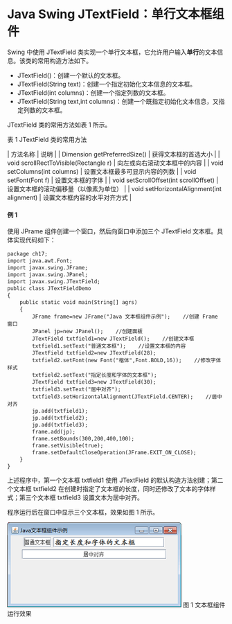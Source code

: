 # Java Swing JTextField：单行文本框组件

Swing 中使用 JTextField 类实现一个单行文本框，它允许用户输入**单行**的文本信息。该类的常用构造方法如下。

*   JTextField()：创建一个默认的文本框。
*   JTextField(String text)：创建一个指定初始化文本信息的文本框。
*   JTextField(int columns)：创建一个指定列数的文本框。
*   JTextField(String text,int columns)：创建一个既指定初始化文本信息，又指定列数的文本框。

JTextField 类的常用方法如表 1 所示。

表 1 JTextField 类的常用方法

| 方法名称 | 说明 |
| Dimension getPreferredSize() | 获得文本框的首选大小 |
| void scrollRectToVisible(Rectangle r) | 向左或向右滚动文本框中的内容 |
| void setColumns(int columns) | 设置文本框最多可显示内容的列数 |
| void setFont(Font f) | 设置文本框的字体 |
| void setScrollOffset(int scrollOffset) | 设置文本框的滚动偏移量（以像素为单位） |
| void setHorizontalAlignment(int alignment) | 设置文本框内容的水平对齐方式 |

#### 例 1

使用 JPrame 组件创建一个窗口，然后向窗口中添加三个 JTextField 文本框。具体实现代码如下：

```
package ch17;
import java.awt.Font;
import javax.swing.JFrame;
import javax.swing.JPanel;
import javax.swing.JTextField;
public class JTextFieldDemo
{
    public static void main(String[] agrs)
    {
        JFrame frame=new JFrame("Java 文本框组件示例");    //创建 Frame 窗口
        JPanel jp=new JPanel();    //创建面板
        JTextField txtfield1=new JTextField();    //创建文本框
        txtfield1.setText("普通文本框");    //设置文本框的内容
        JTextField txtfield2=new JTextField(28);
        txtfield2.setFont(new Font("楷体",Font.BOLD,16));    //修改字体样式
        txtfield2.setText("指定长度和字体的文本框");
        JTextField txtfield3=new JTextField(30);
        txtfield3.setText("居中对齐");
        txtfield3.setHorizontalAlignment(JTextField.CENTER);    //居中对齐
        jp.add(txtfield1);
        jp.add(txtfield2);
        jp.add(txtfield3);
        frame.add(jp);
        frame.setBounds(300,200,400,100);
        frame.setVisible(true);
        frame.setDefaultCloseOperation(JFrame.EXIT_ON_CLOSE);
    }
}
```

上述程序中，第一个文本框 txtfield1 使用 JTextField 的默认构造方法创建；第二个文本框 txtfield2 在创建时指定了文本框的长度，同时还修改了文本的字体样式；第三个文本框 txtfield3 设置文本为居中对齐。

程序运行后在窗口中显示三个文本框，效果如图 1 所示。

![文本框组件运行效果](img/3f6fdf4a3e467967c1002ca7c05fbc02.jpg)
图 1 文本框组件运行效果